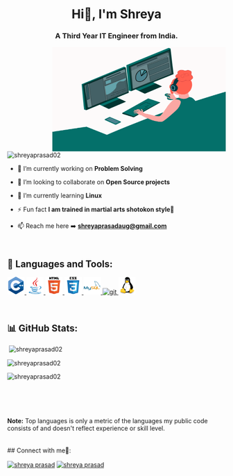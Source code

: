 <h1 align="center">Hi👋, I'm Shreya</h1>
<h3 align="center">A Third Year IT Engineer from India.</h3>

<img align = "right" alt = "gif" width="400" height="240" src="https://github.com/Shreyaprasad02/Shreyaprasad02/blob/main/anna-havrylyukh-.gif">

<p align="left"> <img src="https://komarev.com/ghpvc/?username=shreyaprasad02&label=Profile%20views&color=0e75b6&style=flat" alt="shreyaprasad02" /> </p>

- 🔭 I’m currently working on **Problem Solving**

- 👯 I’m looking to collaborate on **Open Source projects**

- 🌱 I’m currently learning **Linux**

- ⚡ Fun fact **I am trained in martial arts shotokon style🥋**

- 📫 Reach me here ➡️ **shreyaprasadaug@gmail.com**


</br>

## 🚀 Languages and Tools:
<p align="left"> 

<p align="left"> <a href="https://www.w3schools.com/cpp/" target="_blank" rel="noreferrer"> <img src="https://raw.githubusercontent.com/devicons/devicon/master/icons/cplusplus/cplusplus-original.svg" alt="cplusplus" width="40" height="40"/> </a> 
<a href="https://www.java.com" target="_blank" rel="noreferrer"> <img src="https://raw.githubusercontent.com/devicons/devicon/master/icons/java/java-original.svg" alt="java" width="40" height="40"/> </a>
<a href="https://www.w3.org/html/" target="_blank" rel="noreferrer"> <img src="https://raw.githubusercontent.com/devicons/devicon/master/icons/html5/html5-original-wordmark.svg" alt="html5" width="40" height="40"/> </a>
<a href="https://www.w3schools.com/css/" target="_blank" rel="noreferrer"> <img src="https://raw.githubusercontent.com/devicons/devicon/master/icons/css3/css3-original-wordmark.svg" alt="css3" width="40" height="40"/> </a>  
<a href="https://www.mysql.com/" target="_blank" rel="noreferrer"> <img src="https://raw.githubusercontent.com/devicons/devicon/master/icons/mysql/mysql-original-wordmark.svg" alt="mysql" width="40" height="40"/> </a>
<a href="https://git-scm.com/" target="_blank" rel="noreferrer"> <img src="https://www.vectorlogo.zone/logos/git-scm/git-scm-icon.svg" alt="git" width="40" height="40"/> </a>
<a href="https://www.linux.org/" target="_blank" rel="noreferrer"> <img src="https://raw.githubusercontent.com/devicons/devicon/master/icons/linux/linux-original.svg" alt="linux" width="40" height="40"/> </a>  
<!--  
<a href="https://firebase.google.com/" target="_blank" rel="noreferrer"> <img src="https://www.vectorlogo.zone/logos/firebase/firebase-icon.svg" alt="firebase" width="40" height="40"/> </a> 
<a href="https://flutter.dev" target="_blank" rel="noreferrer"> <img src="https://www.vectorlogo.zone/logos/flutterio/flutterio-icon.svg" alt="flutter" width="40" height="40"/> </a>  
<a href="https://developer.mozilla.org/en-US/docs/Web/JavaScript" target="_blank" rel="noreferrer"> <img src="https://raw.githubusercontent.com/devicons/devicon/master/icons/javascript/javascript-original.svg" alt="javascript" width="40" height="40"/> </a> 
<a href="https://dart.dev" target="_blank" rel="noreferrer"> <img src="https://www.vectorlogo.zone/logos/dartlang/dartlang-icon.svg" alt="dart" width="40" height="40"/> </a> -->
</p>

</br>

## 📊 GitHub Stats:
<p align="left"> 
<p>&nbsp;<img align="center" src="https://github-readme-stats.vercel.app/api?username=shreyaprasad02&show_icons=true&count_private=true&theme=react&hide_border=true&bg_color=0D1117" alt="shreyaprasad02" /></p>

<p><img align="center" src="https://github-readme-streak-stats.herokuapp.com/?user=shreyaprasad02&theme=black-ice&hide_border=true&stroke=0000&background=060A0CD0"" alt="shreyaprasad02" /></p>

<p><img align="left" src="https://github-readme-stats.vercel.app/api/top-langs?username=shreyaprasad02&show_icons=true&theme=react&hide_border=true&bg_color=0D1117&layout=compact" alt="shreyaprasad02" /></p>
  
</br> 
</br>
</br>  
</br>
</br> 
</br>
<b>Note:</b> Top languages is only a metric of the languages my public code consists of and doesn't reflect experience or skill level.


</br> 
</br>
</br>
## Connect with me🤝:
<p align="left">
<a href="https://linkedin.com/in/shreya-prasad-ba94a4214" target="blank"><img align="center" src="https://cdn2.iconfinder.com/data/icons/social-media-2285/512/1_Linkedin_unofficial_colored_svg-512.png" alt="shreya prasad" height="30" width="40" /></a>
<a href="mailto:shreyaprasadaug@gmail.com" target="blank"><img align="center" src="https://cdn4.iconfinder.com/data/icons/logos-brands-in-colors/48/google-gmail-512.png" alt="shreya prasad" height="40" width="40" /></a>
</p>
